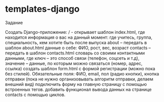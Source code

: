 # templates-django

Задание

Создать Django-приложение:
/ - открывает шаблон index.html, где находится информация о вас на данный момент: где учитесь, группа, специальность, кем хотите быть после выпуска
about – передать в шаблон about.html данные  о себе: ФИО, рост, вес, возраст
contacts – передать в шаблон contacts.html словарь со своими контактными данными, где ключ – это способ связи (телефон, соцсеть и т.д), значение – данные, по которым можно связаться (номер, адрес, ссылка)
создать шаблон form.html с формой регистрации (можно пока без стилей). Обязательные поля: ФИО, email, пол (радио кнопки), кнопка отправки (пока не нужно организовывать алгоритм отправки, делаем внешний вид)
подключить  форму на главную страницу с помощью встроенных тегов.
добавить функционал вывода данных на странице contacts с помощью циклов.
